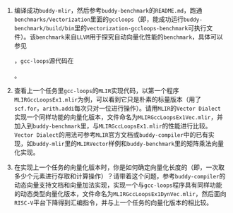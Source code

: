 1. 编译成功`buddy-mlir`，然后参考`buddy-benchmark`的`README.md`，跑通`benchmarks/Vectorization`里面的`gccloops`（即，能成功运行`buddy-benchmark/build/bin`里的`vectorization-gccloops-benchmark`可执行文件）。该`benchmark`来自`LLVM`用于探究自动向量化性能的`benchmark`，具体可以参见

   [`LLVM`的自动向量化文档]: https://llvm.org/docs/Vectorizers.html#the-loop-vectorizer

   ，`gcc-loops`源代码在

   [此处]: https://github.com/llvm/llvm-test-suite/tree/main/SingleSource/UnitTests/Vectorize

   。

2. 查看上一个任务里`gcc-loops`的`MLIR`实现代码，以第一个程序`MLIRGccLoopsEx1.mlir`为例，可以看到它只是朴素的标量版本（用了`scf.for`，`arith.addi`每次只对一位进行操作）。请用`MLIR`的`Vector Dialect`实现一个同样功能的向量化版本，文件命名为`MLIRGccLoopsEx1Vec.mlir`，并加入到`buddy-benchmark`里，与`MLIRGccLoopsEx1.mlir`的性能进行比较。`Vector Dialect`的用法可参考`MLIR`官方文档或`buddy-compiler`中的已有实现，如`buddy-mlir`里的`MLIRVector`样例和`buddy-benchmark`里的矩阵乘法向量化实现。

3. 在实现上一个任务的向量化版本时，你是如何确定向量化长度的（即，一次取多少个元素进行存取和计算操作）？请带着这个问题，参考`buddy-compiler`的动态向量支持文档和向量加法实现，实现一个与`gcc-loops`程序具有同样功能的动态类型向量化版本，文件命名为`MLIRGccLoopsEx1DynVec.mlir`，然后面向`RISC-V`平台下降得到汇编指令，并与上一个任务的向量化版本的相比较。
